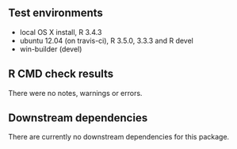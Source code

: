 ## Test environments
* local OS X install, R 3.4.3
* ubuntu 12.04 (on travis-ci), R 3.5.0, 3.3.3 and R devel
* win-builder (devel)

## R CMD check results
There were no notes, warnings or errors.

## Downstream dependencies
There are currently no downstream dependencies for this package.

